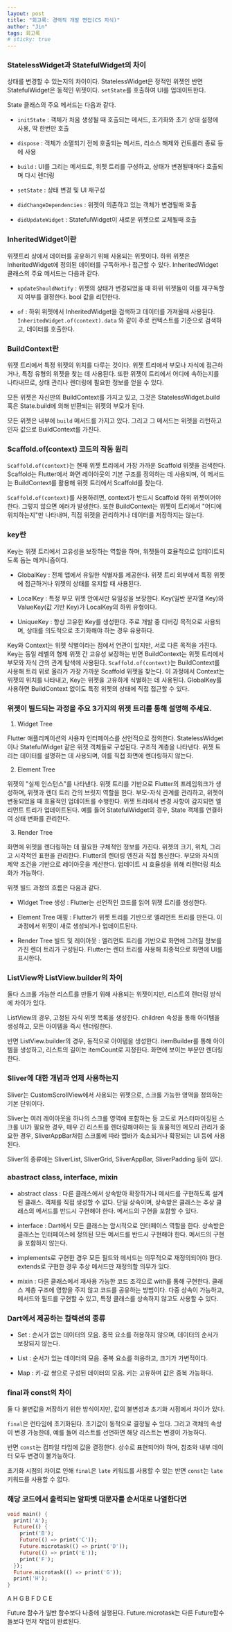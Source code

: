 ```yaml
---
layout: post
title: "회고록: 경력직 개발 면접(CS 지식)"
author: "Jin"
tags: 회고록
# sticky: true
---
```


### StatelessWidget과 StatefulWidget의 차이

상태를 변경할 수 있는지의 차이이다. StatelessWidget은 정적인 위젯인 반면 StatefulWidget은 동적인 위젯이다. `setState`를 호출하여 UI를 업데이트한다.

State 클래스의 주요 메서드는 다음과 같다.

- `initState` : 객체가 처음 생성될 때 호출되는 메서드, 초기화와 초기 상태 설정에 사용, 딱 한번만 호출

- `dispose` : 객체가 소멸되기 전에 호출되는 메서드, 리소스 해제와 컨트롤러 종료 등에 사용

- `build` : UI를 그리는 메서드로, 위젯 트리를 구성하고, 상태가 변경될때마다 호출되며 다시 렌더링

- `setState` : 상태 변경 및 UI 재구성

- `didChangeDependencies` : 위젯이 의존하고 있는 객체가 변경될때 호출

- `didUpdateWidget` : StatefulWidget이 새로운 위젯으로 교체될때 호출

### InheritedWidget이란

위젯트리 상에서 데이터를 공유하기 위해 사용되는 위젯이다. 하위 위젯은 InheritedWidget에 정의된 데이터를 구독하거나 접근할 수 있다.
InheritedWidget 클래스의 주요 메서드는 다음과 같다.

- `updateShouldNotify` : 위젯의 상태가 변경되었을 때 하위 위젯들이 이를 재구독할지 여부를 결정한다. bool 값을 리턴한다.

- `of` : 하위 위젯에서 InheritedWidget을 검색하고 데이터를 가져올때 사용된다.
`InheritedWidget.of(context).data` 와 같이 주로 컨텍스트를 기준으로 검색하고, 데이터를 호출한다.

### BuildContext란

위젯 트리에서 특정 위젯의 위치를 다루는 것이다. 위젯 트리에서 부모나 자식에 접근하거나, 특정 유형의 위젯을 찾는 데 사용된다. 또한 위젯이 트리에서 어디에 속하는지를 나타내므로, 상태 관리나 렌더링에 필요한 정보를 얻을 수 있다.

모든 위젯은 자신만의 BuildContext를 가지고 있고, 그것은 StatelessWidget.build 혹은 State.build에 의해 반환되는 위젯의 부모가 된다. 

모든 위젯은 내부에 `build` 메서드를 가지고 있다. 그리고 그 메서드는 위젯을 리턴하고 인자 값으로 BuildContext를 가진다. 

### Scaffold.of(context) 코드의 작동 원리

`Scaffold.of(context)`는 현재 위젯 트리에서 가장 가까운 Scaffold 위젯을 검색한다. Scaffold는 Flutter에서 화면 레이아웃의 기본 구조를 정의하는 데 사용되며, 이 메서드는 BuildContext를 활용해 위젯 트리에서 Scaffold를 찾는다.

`Scaffold.of(context)`를 사용하려면, context가 반드시 Scaffold 하위 위젯이어야 한다. 그렇지 않으면 에러가 발생한다. 또한 BuildContext는 위젯이 트리에서 "어디에 위치하는지"만 나타내며, 직접 위젯을 관리하거나 데이터를 저장하지는 않는다.

### key란

Key는 위젯 트리에서 고유성을 보장하는 역할을 하며, 위젯들이 효율적으로 업데이트되도록 돕는 메커니즘이다. 

- GlobalKey : 전체 앱에서 유일한 식별자를 제공한다. 위젯 트리 외부에서 특정 위젯에 접근하거나 위젯의 상태를 유지할 때 사용된다.

- LocalKey : 특정 부모 위젯 안에서만 유일성을 보장한다. Key(일반 문자열 Key)와 ValueKey(값 기반 Key)가 LocalKey의 하위 유형이다.

- UniqueKey : 항상 고유한 Key를 생성한다. 주로 개발 중 디버깅 목적으로 사용되며, 상태를 의도적으로 초기화해야 하는 경우 유용하다.

Key와 Context는 위젯 식별이라는 점에서 연관이 있지만, 서로 다른 목적을 가진다. Key는 동일 레벨의 형제 위젯 간 고유성 보장하는 반면 BuildContext는 위젯 트리에서 부모와 자식 간의 관계 탐색에 사용된다. `Scaffold.of(context)`는 BuildContext를 사용해 트리 위로 올라가 가장 가까운 Scaffold 위젯을 찾는다. 이 과정에서 Context는 위젯의 위치를 나타내고, Key는 위젯을 고유하게 식별하는 데 사용된다. GlobalKey를 사용하면 BuildContext 없이도 특정 위젯의 상태에 직접 접근할 수 있다.

### 위젯이 빌드되는 과정을 주요 3가지의 위젯 트리를 통해 설명해 주세요.

1. Widget Tree

Flutter 애플리케이션의 사용자 인터페이스를 선언적으로 정의한다.
StatelessWidget이나 StatefulWidget 같은 위젯 객체들로 구성된다.
구조적 계층을 나타낸다. 위젯 트리는 데이터를 설명하는 데 사용되며, 이를 직접 화면에 렌더링하지 않는다.

2. Element Tree

위젯의 "실제 인스턴스"를 나타낸다.
위젯 트리를 기반으로 Flutter의 프레임워크가 생성하며, 위젯과 렌더 트리 간의 브릿지 역할을 한다.
부모-자식 관계를 관리하고, 위젯이 변동되었을 때 효율적인 업데이트를 수행한다.
위젯 트리에서 변경 사항이 감지되면 엘리먼트 트리가 업데이트된다. 예를 들어 StatefulWidget의 경우, State 객체를 연결하여 상태 변화를 관리한다.

3. Render Tree

화면에 위젯을 렌더링하는 데 필요한 구체적인 정보를 가진다.
위젯의 크기, 위치, 그리고 시각적인 표현을 관리한다.
Flutter의 렌더링 엔진과 직접 통신한다.
부모와 자식의 제약 조건을 기반으로 레이아웃을 계산한다.
업데이트 시 효율성을 위해 리렌더링 최소화가 가능하다.

위젯 빌드 과정의 흐름은 다음과 같다.

- Widget Tree 생성 : Flutter는 선언적인 코드를 읽어 위젯 트리를 생성한다.

- Element Tree 매핑 : Flutter가 위젯 트리를 기반으로 엘리먼트 트리를 만든다. 이 과정에서 위젯이 새로 생성되거나 업데이트된다.

- Render Tree 빌드 및 레이아웃 : 엘리먼트 트리를 기반으로 화면에 그려질 정보를 가진 렌더 트리가 구성된다. Flutter는 렌더 트리를 사용해 최종적으로 화면에 UI를 표시한다.

### ListView와 ListView.builder의 차이

둘다 스크롤 가능한 리스트를 만들기 위해 사용되는 위젯이지만, 리스트의 렌더링 방식에 차이가 있다.

ListView의 경우, 고정된 자식 위젯 목록을 생성한다. children 속성을 통해 아이템을 생성하고, 모든 아이템을 즉시 렌더링한다.

반면 ListView.builder의 경우, 동적으로 아이템을 생성한다. itemBuilder를 통해 아이템을 생성하고, 리스트의 길이는 itemCount로 지정한다. 화면에 보이는 부분만 렌더링한다.

### Sliver에 대한 개념과 언제 사용하는지

Sliver는 CustomScrollView에서 사용되는 위젯으로, 스크롤 가능한 영역을 정의하는 기본 단위이다. 

Sliver는 여러 레이아웃을 하나의 스크롤 영역에 포함하는 등 고도로 커스터마이징된 스크롤 UI가 필요한 경우, 매우 긴 리스트를 렌더링해야하는 등 효율적인 메모리 관리가 중요한 경우, SliverAppBar처럼 스크롤에 따라 앱바가 축소되거나 확장되는 UI 등에 사용된다.

Sliver의 종류에는 SliverList, SliverGrid, SliverAppBar, SliverPadding 등이 있다.

### abastract class, interface, mixin

- abstract class : 다른 클래스에서 상속받아 확장하거나 메서드를 구현하도록 설계된 클래스. 객체를 직접 생성할 수 없다. 단일 상속이며, 상속받은 클래스는 추상 클래스의 메서드를 반드시 구현해야 한다. 메서드의 구현을 포함할 수 있다.

- interface : Dart에서 모든 클래스는 암시적으로 인터페이스 역할을 한다. 상속받은 클래스는 인터페이스에 정의된 모든 메서드를 반드시 구현해야 한다. 메서드의 구현을 포함하지 않는다.

- implements로 구현한 경우 모든 필드와 메서드는 의무적으로 재정의되어야 한다. extends로 구현한 경우 추상 메서드만 재정의할 의무가 있다.

- mixin : 다른 클래스에서 재사용 가능한 코드 조각으로 with를 통해 구현한다. 클래스 계층 구조에 영향을 주지 않고 코드를 공유하는 방법이다. 다중 상속이 가능하고, 메서드와 필드를 구현할 수 있고, 특정 클래스를 상속하지 않고도 사용할 수 있다.

### Dart에서 제공하는 컬렉션의 종류

- Set : 순서가 없는 데이터의 모음. 중복 요소를 허용하지 않으며, 데이터의 순서가 보장되지 않는다.

- List : 순서가 있는 데이터의 모음. 중복 요소를 혀옹하고, 크기가 가변적이다.

- Map : 키-값 쌍으로 구성된 데이터의 모음. 키는 고유하며 값은 중복 가능하다.

### final과 const의 차이

둘 다 불변값을 저장하기 위한 방식이지만, 값의 불변성과 초기화 시점에서 차이가 있다.

`final`은 런타임에 초기화된다. 초기값이 동적으로 결정될 수 있다. 그리고 객체의 속성이 변경 가능한데, 예를 들어 리스트를 선언하면 해당 리스트는 변경이 가능하다.

반면 `const`는 컴파일 타임에 값을 결정한다. 상수로 표현되어야 하며, 참조와 내부 데이터 모두 변경이 불가능하다.

초기화 시점의 차이로 인해 `final`은 `late` 키워드를 사용할 수 있는 반면 `const`는 `late` 키워드를 사용할 수 없다.

### 해당 코드에서 출력되는 알파벳 대문자를 순서대로 나열한다면

```dart
void main() {  
  print('A');  
  Future(() {  
    print('B');  
    Future(() => print('C'));  
    Future.microtask(() => print('D'));  
    Future(() => print('E'));  
    print('F');  
  });  
  Future.microtask(() => print('G'));  
  print('H');  
}
```
A H G B F D C E

Future 함수가 일반 함수보다 나중에 실행된다.
Future.microtask는 다른 Future함수들보다 먼저 작업이 완료된다.